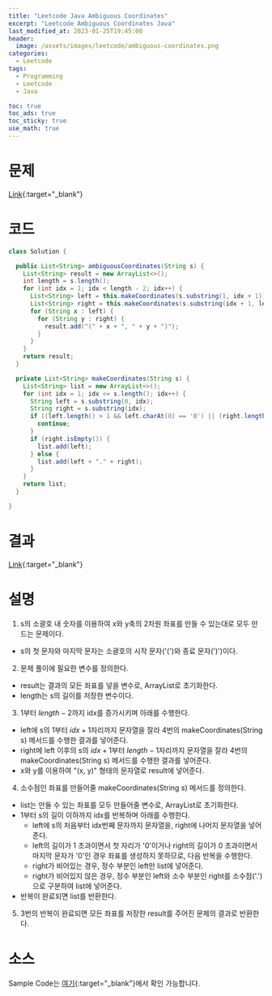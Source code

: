 ```yaml
---
title: "Leetcode Java Ambiguous Coordinates"
excerpt: "Leetcode Ambiguous Coordinates Java"
last_modified_at: 2023-01-25T19:45:00
header:
  image: /assets/images/leetcode/ambiguous-coordinates.png
categories:
  - Leetcode
tags:
  - Programming
  - Leetcode
  - Java

toc: true
toc_ads: true
toc_sticky: true
use_math: true
---
```

# 문제
[Link](https://leetcode.com/problems/ambiguous-coordinates){:target="_blank"}

# 코드
```java
class Solution {

  public List<String> ambiguousCoordinates(String s) {
    List<String> result = new ArrayList<>();
    int length = s.length();
    for (int idx = 1; idx < length - 2; idx++) {
      List<String> left = this.makeCoordinates(s.substring(1, idx + 1));
      List<String> right = this.makeCoordinates(s.substring(idx + 1, length - 1));
      for (String x : left) {
        for (String y : right) {
          result.add("(" + x + ", " + y + ")");
        }
      }
    }
    return result;
  }

  private List<String> makeCoordinates(String s) {
    List<String> list = new ArrayList<>();
    for (int idx = 1; idx <= s.length(); idx++) {
      String left = s.substring(0, idx);
      String right = s.substring(idx);
      if ((left.length() > 1 && left.charAt(0) == '0') || (right.length() > 0 && right.charAt(right.length() - 1) == '0')) {
        continue;
      }
      if (right.isEmpty()) {
        list.add(left);
      } else {
        list.add(left + "." + right);
      }
    }
    return list;
  }

}
```

# 결과
[Link](https://leetcode.com/problems/ambiguous-coordinates/submissions/884958579/){:target="_blank"}

# 설명
1. s의 소괄호 내 숫자를 이용하여 x와 y축의 2차원 좌표를 만들 수 있는대로 모두 만드는 문제이다.
- s의 첫 문자와 마지막 문자는 소괄호의 시작 문자('(')와 종료 문자(')')이다.

2. 문제 풀이에 필요한 변수를 정의한다.
- result는 결과의 모든 좌표를 넣을 변수로, ArrayList로 초기화한다.
- length는 s의 길이를 저장한 변수이다.

3. 1부터 $length - 2$까지 idx를 증가시키며 아래를 수행한다.
- left에 s의 1부터 $idx + 1$자리까지 문자열을 잘라 4번의 makeCoordinates(String s) 메서드를 수행한 결과를 넣어준다.
- right에 left 이후의 s의 $idx + 1$부터 $length - 1$자리까지 문자열을 잘라 4번의 makeCoordinates(String s) 메서드를 수행한 결과를 넣어준다.
- x와 y를 이용하여 "(x, y)" 형태의 문자열로 result에 넣어준다.

4. 소수점인 좌표를 만들어줄 makeCoordinates(String s) 메서드를 정의한다.
- list는 만들 수 있는 좌표를 모두 만들어줄 변수로, ArrayList로 초기화한다.
- 1부터 s의 길이 이하까지 idx를 반복하며 아래를 수행한다.
  - left에 s의 처음부터 idx번째 문자까지 문자열을, right에 나머지 문자열을 넣어준다.
  - left의 길이가 1 초과이면서 첫 자리가 '0'이거나 right의 길이가 0 초과이면서 마지막 문자가 '0'인 경우 좌표를 생성하지 못하므로, 다음 반복을 수행한다.
  - right가 비어있는 경우, 정수 부분인 left만 list에 넣어준다.
  - right가 비어있지 않은 경우, 정수 부분인 left와 소수 부분인 right를 소수점('.')으로 구분하여 list에 넣어준다.
- 반복이 완료되면 list를 반환한다.

5. 3번의 반복이 완료되면 모든 좌표를 저장한 result를 주어진 문제의 결과로 반환한다.

# 소스
Sample Code는 [여기](https://github.com/GracefulSoul/leetcode/blob/master/src/main/java/gracefulsoul/problems/AmbiguousCoordinates.java){:target="_blank"}에서 확인 가능합니다.